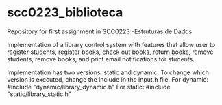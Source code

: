 # scc0223_biblioteca
Repository for first assignment in SCC0223 -Estruturas de Dados

Implementation of a library control system with features that allow user to
register students, register books, check out books, return books, remove
students, remove books, and print email notifications for students.

Implementation has two versions: static and dynamic. To change which version
is executed, change the include in the input.h file. 
For dynamic: #include "dynamic/library_dynamic.h"
For static:  #include "static/library_static.h"